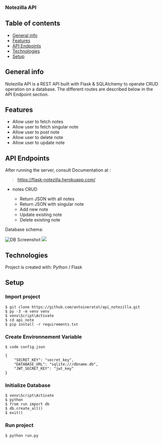 ﻿### Notezilla API

## Table of contents

-   [General info](#general-info)
-   [Features](#features)
-   [API Endpoints](#api-endpoints)
-   [Technologies](#technologies)
-   [Setup](#setup)

## General info<a name="general-info"></a>

Notezilla API is a REST API built with Flask & SQLAlchemy to operate CRUD operation on a database. The different routes are described below in the API Endpoint section.

## Features<a name="features"></a>

-   Allow user to fetch notes
-   Allow user to fetch singular note
-   Allow user to post note
-   Allow user to delete note
-   Allow user to update note

## API Endpoints<a name="api-endpoints"></a>

After running the server, consult Documentation at :

> https://flask-notezilla.herokuapp.com/

-   notes CRUD

    -   Return JSON with all notes
    -   Return JSON with singular note
    -   Add new note
    -   Update existing note
    -   Delete existing note

Database schema:

![DB Screenshot](https://templars.guru/app/github/notezilla_api/NotesDB.png)
<img src="https://templars.guru/app/github/notezilla_api/NotesDB.png">

## Technologies<a name="technologies"></a>

Project is created with: Python / Flask

## Setup<a name="setup"></a>

### Import project

```
$ git clone https://github.com/antoineratat/api_notezilla.git
$ py -3 -m venv venv
$ venv\Script\Activate
$ cd api_note
$ pip install -r requirements.txt
```

### Create Environnement Variable

```
$ code config.json

{
	"SECRET_KEY": "secret_key",
	"DATABASE_URL": "sqlite:///dbname.db",
	"JWT_SECRET_KEY": "jwt_key"
}

```

### Initialize Database

```
$ venv\Script\Activate
$ python
$ from run import db
$ db.create_all()
$ exit()
```

### Run project

```
$ python run.py
```
